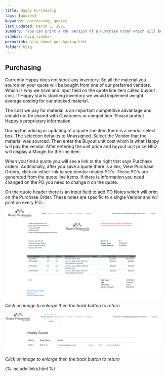 ```yaml
---
title: Happy Purchasing
tags: [quotes]
keywords: purchasing, quotes
last_updated: March 5, 2021
summary: "You can print a PDF version of a Purchase Order which will be based on the vendors on your quote."
sidebar: hiiq_sidebar
permalink: hiiq_about_purchasing.html
folder: hiiq
---
```


## Purchasing
Currently Happy does not stock any inventory. So all the material you source on your quote will be bought from one of our preferred vendors. Which is why we have and input field on the quote line item called buyout cost. If Happy starts stocking inventory we would implement weight average costing for our stocked material. 

The cost we pay for material is an important competitive advantage and should not be shared with Customers or competition. Please protect Happy's proprietary information.

During the adding or updating of a quote line item there is a vendor select box. The selection defaults to Unassigned. Select the Vendor that the material was sourced. Then enter the Buyout unit cost which is what Happy will pay the vendor. After entering the unit price and buyout unit price HIIQ will display a Margin for the line item.

When you find a quote you will see a link to the right that says Purchase orders. Additionally, after you save a quote there is a link, View Purchase Orders, click on either link to see Vendor related PO's. These PO's are generated from the quote line items. If there is information you need changed on the PO you need to change it on the quote.

On the quote header there is an input field to add PO Notes which will print on the Purchase Order. These notes are specific to a single Vendor and will print on every P.O..

<a rel="noopener" href="images/quote_printing_screen.png"><img src="images/quote_printing_screen.png" class="img-responsive img-hover"></a>

*Click on image to enlarge then the back button to return*

<a rel="noopener" href="images/quote_find_results.png"><img src="images/quote_find_results.png" class="img-responsive img-hover"></a>

*Click on image to enlarge then the back button to return*

{% include links.html %}
